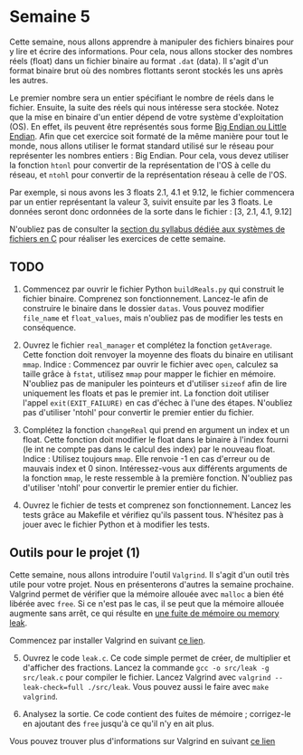 # Semaine 5

Cette semaine, nous allons apprendre à manipuler des fichiers binaires pour y lire et écrire des informations. Pour cela, nous allons stocker des nombres réels (float) dans un fichier binaire au format `.dat` (data). Il s'agit d'un format binaire brut où des nombres flottants seront stockés les uns après les autres.

Le premier nombre sera un entier spécifiant le nombre de réels dans le fichier. Ensuite, la suite des réels qui nous intéresse sera stockée. Notez que la mise en binaire d'un entier dépend de votre système d'exploitation (OS). En effet, ils peuvent être représentés sous forme [Big Endian ou Little Endian](https://en.wikipedia.org/wiki/Endianness). Afin que cet exercice soit formaté de la même manière pour tout le monde, nous allons utiliser le format standard utilisé sur le réseau pour représenter les nombres entiers : Big Endian. Pour cela, vous devez utiliser la fonction `htonl` pour convertir de la représentation de l'OS à celle du réseau, et `ntohl` pour convertir de la représentation réseau à celle de l'OS.

Par exemple, si nous avons les 3 floats 2.1, 4.1 et 9.12, le fichier commencera par un entier représentant la valeur 3, suivit ensuite par les 3 floats. Le données seront donc ordonnées de la sorte dans le fichier : [3, 2.1, 4.1, 9.12]

N'oubliez pas de consulter la [section du syllabus dédiée aux systèmes de fichiers en C](https://sites.uclouvain.be/SyllabusC/notes/Theorie/Fichiers/fichiers.html#systemes-de-fichiers) pour réaliser les exercices de cette semaine.

## TODO

1. Commencez par ouvrir le fichier Python `buildReals.py` qui construit le fichier binaire. Comprenez son fonctionnement. Lancez-le afin de construire le binaire dans le dossier `datas`. Vous pouvez modifier `file_name` et `float_values`, mais n'oubliez pas de modifier les tests en conséquence.

2. Ouvrez le fichier `real_manager` et complétez la fonction `getAverage`. Cette fonction doit renvoyer la moyenne des floats du binaire en utilisant `mmap`. Indice : Commencez par ouvrir le fichier avec `open`, calculez sa taille grâce à `fstat`, utilisez `mmap` pour mapper le fichier en mémoire. N'oubliez pas de manipuler les pointeurs et d'utiliser `sizeof` afin de lire uniquement les floats et pas le premier int. La fonction doit utiliser l'appel `exit(EXIT_FAILURE)` en cas d'échec à l'une des étapes. N'oubliez pas d'utiliser 'ntohl' pour convertir le premier entier du fichier.

3. Complétez la fonction `changeReal` qui prend en argument un index et un float. Cette fonction doit modifier le float dans le binaire à l'index fourni (le int ne compte pas dans le calcul des index) par le nouveau float. Indice : Utilisez toujours `mmap`. Elle renvoie -1 en cas d'erreur ou de mauvais index et 0 sinon. Intéressez-vous aux différents arguments de la fonction `mmap`, le reste ressemble à la première fonction. N'oubliez pas d'utiliser 'ntohl' pour convertir le premier entier du fichier.

4. Ouvrez le fichier de tests et comprenez son fonctionnement. Lancez les tests grâce au Makefile et vérifiez qu'ils passent tous. N'hésitez pas à jouer avec le fichier Python et à modifier les tests.

## Outils pour le projet (1)

Cette semaine, nous allons introduire l'outil `Valgrind`. Il s'agit d'un outil très utile pour votre projet. Nous en présenterons d'autres la semaine prochaine. Valgrind permet de vérifier que la mémoire allouée avec `malloc` a bien été libérée avec `free`. Si ce n'est pas le cas, il se peut que la mémoire allouée augmente sans arrêt, ce qui résulte en [une fuite de mémoire ou memory leak](https://fr.wikipedia.org/wiki/Fuite_de_m%C3%A9moire).

Commencez par installer Valgrind en suivant [ce lien](https://wiki.student.info.ucl.ac.be/Logiciels/GCC).

5. Ouvrez le code `leak.c`. Ce code simple permet de créer, de multiplier et d'afficher des fractions. Lancez la commande `gcc -o src/leak -g src/leak.c` pour compiler le fichier. Lancez Valgrind avec `valgrind --leak-check=full ./src/leak`. Vous pouvez aussi le faire avec `make valgrind`.

6. Analysez la sortie. Ce code contient des fuites de mémoire ; corrigez-le en ajoutant des `free` jusqu'à ce qu'il n'y en ait plus.

Vous pouvez trouver plus d'informations sur Valgrind en suivant [ce lien](https://sites.uclouvain.be/SyllabusC/notes/Outils/valgrind.html)
